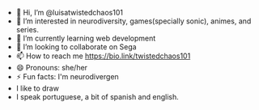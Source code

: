 - 👋 Hi, I’m @luisatwistedchaos101
- 👀 I’m interested in neurodiversity, games(specially sonic), animes, and series.
- 🌱 I’m currently learning web development
- 💞️ I’m looking to collaborate on Sega
- 📫 How to reach me https://bio.link/twistedchaos101 
- 😄 Pronouns: she/her
- ⚡ Fun facts: I'm neurodivergen
- I like to draw
- I speak portuguese, a bit of spanish and english.
  

<!---
luisatwistedchaos101/luisatwistedchaos101 is a ✨ special ✨ repository because its `README.md` (this file) appears on your GitHub profile.
You can click the Preview link to take a look at your changes.
--->
